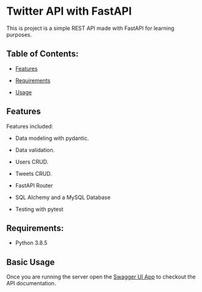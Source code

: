 # Twitter API with FastAPI

This is project is a simple REST API made with FastAPI for learning purposes.

## Table of Contents:

- [Features](#features)

- [Requirements](#requirements)

- [Usage](#run-it-locally)

## Features

Features included:

- Data modeling with pydantic.

- Data validation.

- Users CRUD.

- Tweets CRUD.

- FastAPI Router

- SQL Alchemy and a MySQL Database

- Testing with pytest

## Requirements:

- Python 3.8.5

## Basic Usage

Once you are running the server open the [Swagger UI App](http://localhost:8000/docs) to checkout the API documentation.
